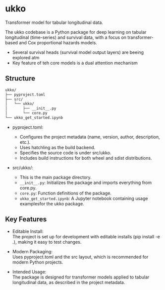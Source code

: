 # ukko
Transformer model for tabular longitudinal data.

The ukko codebase is a Python package for deep learning on tabular longitudinal (time-series) and survival data, with a focus on transformer-based and Cox proportional hazards models. 

- Several survival heads (survival model output layers) are beeing explored atm
- Key feature of teh core models is a dual attention mechanism 

## Structure

```sh
ukko/
├── pyproject.toml
├── src/
│   └── ukko/
│       ├── __init__.py
│       └── core.py
└── ukko_get_started.ipynb
```

- pyproject.toml:
  - Configures the project metadata (name, version, author, description, etc.).
  - Uses hatchling as the build backend.
  - Specifies the source code is under src/ukko.
  - Includes build instructions for both wheel and sdist distributions.

- src/ukko/:
  - This is the main package directory.
  - `__init__.py`: Initializes the package and imports everything from core.py.
  - `core.py`: Function definitions of the package. 
  - `ukko_get_started.ipynb`:
     A Jupyter notebook containing usage examplesfor the ukko package.

## Key Features

- Editable Install:  
  The project is set up for development with editable installs (pip install -e .), making it easy to test changes.

- Modern Packaging:  
  Uses pyproject.toml and the src layout, which is recommended for modern Python projects.

- Intended Usage:  
  The package is designed for transformer models applied to tabular longitudinal data, as described in the project metadata.